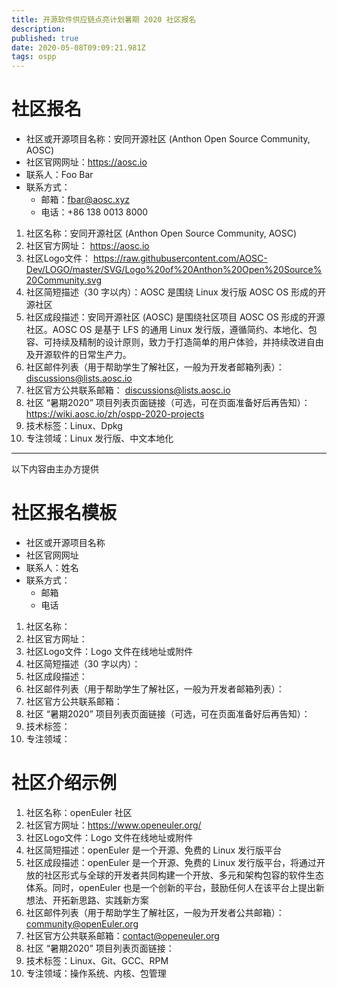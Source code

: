 ```yaml
---
title: 开源软件供应链点亮计划暑期 2020 社区报名
description: 
published: true
date: 2020-05-08T09:09:21.981Z
tags: ospp
---
```


# 社区报名

- 社区或开源项目名称：安同开源社区 (Anthon Open Source Community, AOSC)
- 社区官网网址：https://aosc.io
- 联系人：Foo Bar
- 联系方式：
  - 邮箱：fbar@aosc.xyz
  - 电话：+86 138 0013 8000

1. 社区名称：安同开源社区 (Anthon Open Source Community, AOSC)
2. 社区官方网址： https://aosc.io
3. 社区Logo文件： https://raw.githubusercontent.com/AOSC-Dev/LOGO/master/SVG/Logo%20of%20Anthon%20Open%20Source%20Community.svg
4. 社区简短描述（30 字以内）：AOSC 是围绕 Linux 发行版 AOSC OS 形成的开源社区
5. 社区成段描述：安同开源社区 (AOSC) 是围绕社区项目 AOSC OS 形成的开源社区。AOSC OS 是基于 LFS 的通用 Linux 发行版，遵循简约、本地化、包容、可持续及精制的设计原则，致力于打造简单的用户体验，并持续改进自由及开源软件的日常生产力。
6. 社区邮件列表（用于帮助学生了解社区，一般为开发者邮箱列表）： discussions@lists.aosc.io
7. 社区官方公共联系邮箱： discussions@lists.aosc.io
8. 社区 “暑期2020” 项目列表页面链接（可选，可在页面准备好后再告知）： https://wiki.aosc.io/zh/ospp-2020-projects
9. 技术标签：Linux、Dpkg
10. 专注领域：Linux 发行版、中文本地化

---

以下内容由主办方提供

# 社区报名模板

- 社区或开源项目名称
- 社区官网网址
- 联系人：姓名
- 联系方式：
  - 邮箱
  - 电话

1. 社区名称：
2. 社区官方网址：
3. 社区Logo文件：Logo 文件在线地址或附件
4. 社区简短描述（30 字以内）：
5. 社区成段描述：
6. 社区邮件列表（用于帮助学生了解社区，一般为开发者邮箱列表）：  
7. 社区官方公共联系邮箱：
8. 社区 “暑期2020” 项目列表页面链接（可选，可在页面准备好后再告知）：
9. 技术标签：
10. 专注领域：

# 社区介绍示例

1. 社区名称：openEuler 社区
2. 社区官方网址：https://www.openeuler.org/
3. 社区Logo文件：Logo 文件在线地址或附件
4. 社区简短描述：openEuler 是一个开源、免费的 Linux 发行版平台
5. 社区成段描述：openEuler 是一个开源、免费的 Linux 发行版平台，将通过开放的社区形式与全球的开发者共同构建一个开放、多元和架构包容的软件生态体系。同时，openEuler 也是一个创新的平台，鼓励任何人在该平台上提出新想法、开拓新思路、实践新方案
6. 社区邮件列表（用于帮助学生了解社区，一般为开发者公共邮箱）：community@openEuler.org  
7. 社区官方公共联系邮箱：contact@openeuler.org
8. 社区 “暑期2020” 项目列表页面链接：
9. 技术标签：Linux、Git、GCC、RPM
10. 专注领域：操作系统、内核、包管理
